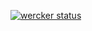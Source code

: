 [![wercker status](https://app.wercker.com/status/eba45d9a0338240289150a8186233db8/s/master "wercker status")](https://app.wercker.com/project/bykey/eba45d9a0338240289150a8186233db8)